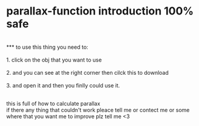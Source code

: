 # parallax-function introduction 100% safe

 <br> *** to use this thing you need to: <br>
 <br> 1. click on the obj that you want to use <br>
 <br> 2. and you can see at the right corner  then cilck this to download<br>
 <br> 3. and open it and then you finlly could use it. <br>

 <br> this is full of how to calculate parallax <br>
if there any thing that couldn't work pleace tell me or contect me or some where that you want me to improve plz tell me <3
